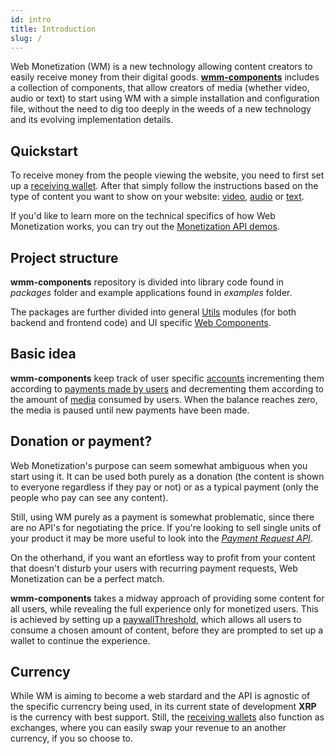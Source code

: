 ```yaml
---
id: intro
title: Introduction
slug: /
---
```


Web Monetization (WM) is a new technology allowing content creators to easily receive money from their digital goods. **[wmm-components](https://github.com/eqlabs/wmm-components)** includes a collection of components, that allow creators of media (whether video, audio or text) to start using WM with a simple installation and configuration file, without the need to dig too deeply in the weeds of a new technology and its evolving implementation details.

## Quickstart

To receive money from the people viewing the website, you need to first set up a [receiving wallet](/docs/wallet). After that simply follow the instructions based on the type of content you want to show on your website: [video](/docs/examples-video), [audio](/docs/examples-audio) or [text](/docs/examples-text).

If you'd like to learn more on the technical specifics of how Web Monetization works, you can try out the [Monetization API demos](/docs/monetizationDemos).

## Project structure

**wmm-components** repository is divided into library code found in *packages* folder and example applications found in *examples* folder.

The packages are further divided into general [Utils](/docs/utils-readme) modules (for both backend and frontend code) and UI specific [Web Components](/docs/web-components-readme).

## Basic idea

**wmm-components** keep track of user specific [accounts](/docs/accounts) incrementing them according to [payments made by users](/docs/wallet-sending) and decrementing them according to the amount of [media](/docs/web-components-readme) consumed by users. When the balance reaches zero, the media is paused until new payments have been made.

##  Donation or payment?

Web Monetization's purpose can seem somewhat ambiguous when you start using it. It can be used both purely as a donation (the content is shown to everyone regardless if they pay or not) or as a typical payment (only the people who pay can see any content).

Still, using WM purely as a payment is somewhat problematic, since there are no API's for negotiating the price. If you're looking to sell single units of your product it may be more useful to look into the *[Payment Request API](https://developer.mozilla.org/en-US/docs/Web/API/Payment_Request_API)*.

On the otherhand, if you want an efortless way to profit from your content that doesn't disturb your users with recurring payment requests, Web Monetization can be a perfect match.

**wmm-components** takes a midway approach of providing some content for all users, while revealing the full experience only for monetized users. This is achieved by setting up a [paywallThreshold](/docs/accounts#paywallThreshold), which allows all users to consume a chosen amount of content, before they are prompted to set up a wallet to continue the experience.

## Currency

While WM is aiming to become a web stardard and the API is agnostic of the specific currencry being used, in its current state of development **XRP** is the currency with best support. Still, the [receiving wallets](/docs/wallet) also function as exchanges, where you can easily swap your revenue to an another currency, if you so choose to.
